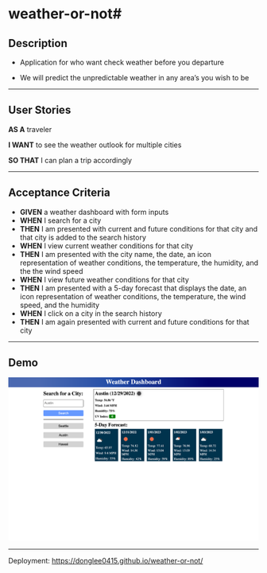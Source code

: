 # weather-or-not# 

## Description
 
* Application for who want check weather before you departure

* We will predict the  unpredictable weather in any area’s you wish to be

---

## User Stories

**AS A** traveler

**I WANT** to see the weather outlook for multiple cities

**SO THAT** I can plan a trip accordingly


---


## Acceptance Criteria

* **GIVEN** a weather dashboard with form inputs
* **WHEN** I search for a city
* **THEN** I am presented with current and future conditions for that city and that city is added to the search history
* **WHEN** I view current weather conditions for that city
* **THEN** I am presented with the city name, the date, an icon representation of weather conditions, the temperature, the humidity, and the the wind speed
* **WHEN** I view future weather conditions for that city
* **THEN** I am presented with a 5-day forecast that displays the date, an icon representation of weather conditions, the temperature, the wind speed, and the humidity
* **WHEN** I click on a city in the search history
* **THEN** I am again presented with current and future conditions for that city


---

## Demo

![Demo Image](./Asset/image/weather-or-not_index.html.png)

---

Deployment: https://donglee0415.github.io/weather-or-not/

 